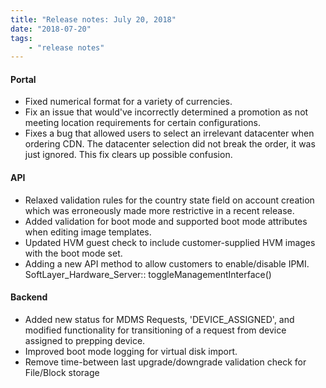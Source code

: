 ```yaml
---
title: "Release notes: July 20, 2018"
date: "2018-07-20"
tags:
    - "release notes"
---
```


#### Portal
- Fixed numerical format for a variety of currencies.
- Fix an issue that would've incorrectly determined a promotion as not meeting location requirements for certain configurations.
- Fixes a bug that allowed users to select an irrelevant datacenter when ordering CDN.  The datacenter selection did not break the order, it was just ignored.  This fix clears up possible confusion.


#### API
- Relaxed validation rules for the country state field on account creation which was erroneously made more restrictive in a recent release.
- Added validation for boot mode and supported boot mode attributes when editing image templates.
- Updated HVM guest check to include customer-supplied HVM images with the boot mode set.
- Adding a new API method to allow customers to enable/disable IPMI. SoftLayer_Hardware_Server:: toggleManagementInterface()

#### Backend
- Added new status for MDMS Requests, 'DEVICE_ASSIGNED', and modified functionality for transitioning of a request from device assigned to prepping device.
- Improved boot mode logging for virtual disk import.
- Remove time-between last upgrade/downgrade validation check for File/Block storage
